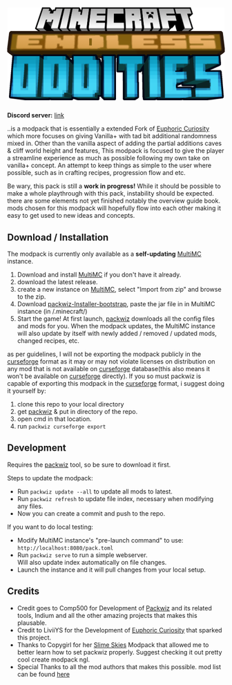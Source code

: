 
# ![logo](config/paxi/resourcepacks/Graphics/logo.png)

**Discord server:** [link](https://discord.gg/YXm7vSBjdW)

..is a modpack that is essentially a extended Fork of [Euphoric Curiosity] which more focuses on giving Vanilla+ with tad bit additional randomness mixed in. Other than the vanilla aspect of adding the partial additions caves & cliff world height and features, This modpack is focused to give the player a streamline experience as much as possible following my own take on vanilla+ concept. An attempt to keep things as simple to the user where possible, such as in crafting recipes, progression flow and etc.

Be wary, this pack is still a **work in progress!** While it should be possible to make a whole playthrough with this pack, instability should be expected. there are some elements not yet finished notably the overview guide book. mods chosen for this modpack will hopefully flow into each other making it easy to get used to new ideas and concepts.

## Download / Installation

The modpack is currently only available as a **self-updating** [MultiMC] instance.

1. Download and install [MultiMC] if you don't have it already.
2. download the latest release.
3. create a new instance on [MultiMC], select "Import from zip" and browse to the zip.
4. Download [packwiz-Installer-bootstrap], paste the jar file in in MultiMC instance (in /.minecraft/)
5. Start the game! At first launch, [packwiz] downloads all the config files and mods for you. When the modpack updates, the MultiMC instance will also update by itself with newly added / removed / updated mods, changed recipes, etc.

as per guidelines, I will not be exporting the modpack publicly in the [curseforge] format as it may or may not violate licenses on distribution on any mod that is not available on [curseforge] database(this also means it won't be available on [curseforge] directly). If you so must packwiz is capable of exporting this modpack in the [curseforge] format, i suggest doing it yourself by:

1. clone this repo to your local directory
2. get [packwiz] & put in directory of the repo.
3. open cmd in that location.
4. run `packwiz curseforge export`

## Development

Requires the [packwiz] tool, so be sure to download it first.

Steps to update the modpack:

- Run `packwiz update --all` to update all mods to latest.
- Run `packwiz refresh` to update file index, necessary when modifying any files.
- Now you can create a commit and push to the repo.

If you want to do local testing:

- Modify MultiMC instance's "pre-launch command" to use:  
  `http://localhost:8080/pack.toml`
- Run `packwiz serve` to run a simple webserver.  
  Will also update index automatically on file changes.
- Launch the instance and it will pull changes from your local setup.

## Credits

- Credit goes to Comp500 for Development of [Packwiz] and its related tools, Indium and all the other amazing projects that makes this plausable.
- Credit to LiviiYS for the Development of [Euphoric Curiosity] that sparked this project.
- Thanks to Copygirl for her [Slime Skies] Modpack that allowed me to better learn how to set packwiz properly. Suggest checking it out pretty cool create modpack ngl.
- Special Thanks to all the mod authors that makes this possible. mod list can be found [here](misc/MODLIST.md)

[curseforge]: https://www.curseforge.com
[Euphoric Curiosity]: https://www.curseforge.com/minecraft/modpacks/euphoriccuriosity
[Minecraft]: https://minecraft.net/
[MultiMC]: https://multimc.org/
[packwiz]: https://github.com/comp500/packwiz
[packwiz-Installer-bootstrap]: https://github.com/comp500/packwiz-installer-bootstrap/releases
[Slime Skies]: https://github.com/copygirl/slime-skies/

